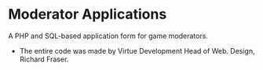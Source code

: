 # Moderator Applications
A PHP and SQL-based application form for game moderators.
- The entire code was made by Virtue Development Head of Web. Design, Richard Fraser.
